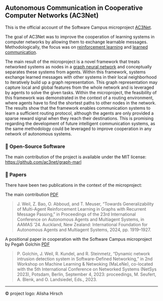 ## Autonomous Communication in Cooperative Computer Networks (AC3Net)

This is the official account of the Software Campus microproject [AC3Net](https://softwarecampus.de/en/projekt/ac3net-autonomous-communication-in-cooperative-computer-networks/).

The goal of AC3Net was to improve the cooperation of learning systems in computer networks by allowing them to exchange learnable messages.
Methodologically, the focus was on [reinforcement learning](http://incompleteideas.net/book/the-book.html) and [learned communication](https://arxiv.org/abs/2203.08975).

The main result of the microproject is a novel framework that treats networked systems as nodes in a [graph neural network](https://www.cs.mcgill.ca/~wlh/grl_book/) and conceptually separates these systems from agents.
Within this framework, systems exchange learned messages with other systems in their local neighborhood to iteratively build up a graph representation.
This graph representation may capture local and global features from the whole network and is leveraged by agents to solve the given tasks.
Within the microproject, the feasibility of this framework was demonstrated in the context of a routing environment, where agents have to find the shortest paths to other nodes in the network.
The results show that the framework enables communication systems to learn a sufficient routing protocol, although the agents are only provided a sparse reward signal when they reach their destinations.
This is promising regarding the development of future intelligent communication systems, as the same methodology could be leveraged to improve cooperation in any network of autonomous systems.

### 🚀 Open-Source Software

The main contribution of the project is available under the MIT license: https://github.com/ac3net/graph-marl

### 📝 Papers

There have been two publications in the context of the microproject:

The main contribution [PDF](https://arxiv.org/pdf/2402.05027)

> J. Weil, Z. Bao, O. Abboud, and T. Meuser, “Towards Generalizability of Multi-Agent Reinforcement Learning in Graphs with Recurrent Message Passing,” in Proceedings of the 23rd International Conference on Autonomous Agents and Multiagent Systems, in AAMAS ’24. Auckland, New Zealand: International Foundation for Autonomous Agents and Multiagent Systems, 2024, pp. 1919–1927.

A positional paper in cooperation with the Software Campus microproject by Pegah Golchin [PDF](https://opus.bibliothek.uni-augsburg.de/opus4/frontdoor/deliver/index/docId/109656/file/109656.pdf)

> P. Golchin, J. Weil, R. Kundel, and R. Steinmetz, “Dynamic network intrusion detection system in Software-Defined Networking,” in 2nd Workshop on Machine Learning & Netwoking (MaLeNe), co-located with the 5th International Conference on Networked Systems (NetSys 2023), Potsdam, Berlin, September 4, 2023: proceedings, M. Seufert, A. Blenk, and O. Landsiedel, Eds., 2023.

---

© project logo: Alisha Hirsch

<!--
**Here are some ideas to get you started:**

🙋‍♀️ A short introduction - what is your organization all about?
🌈 Contribution guidelines - how can the community get involved?
👩‍💻 Useful resources - where can the community find your docs? Is there anything else the community should know?
🍿 Fun facts - what does your team eat for breakfast?
🧙 Remember, you can do mighty things with the power of [Markdown](https://docs.github.com/github/writing-on-github/getting-started-with-writing-and-formatting-on-github/basic-writing-and-formatting-syntax)
-->
